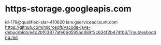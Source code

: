 # https-storage.googleapis.com
id-176@qualified-star-410620 iam.gserviceaccount.com
https://github.com/microsoft/vscode-java-debug/blob/e4d2bf03877afe66d595ad489f2c634f2b474fb6/Troubleshooting.md

